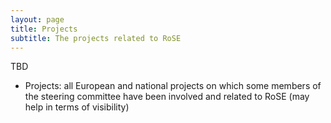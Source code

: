 ```yaml
---
layout: page
title: Projects
subtitle: The projects related to RoSE
---
```


TBD

- Projects: all European and national projects on which some members of the steering committee have been involved and related to RoSE  (may help in terms of visibility)
